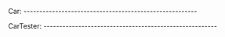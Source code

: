 Car: -------------------------------------------------------

CarTester: -------------------------------------------------------


